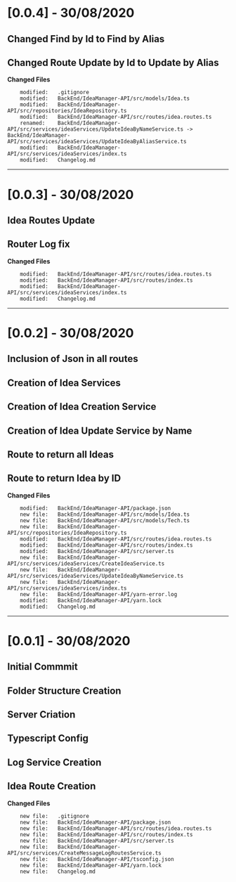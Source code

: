 # [0.0.4] - 30/08/2020
## Changed Find by Id to Find by Alias
## Changed Route Update by Id to Update by Alias

**Changed Files**

        modified:   .gitignore
        modified:   BackEnd/IdeaManager-API/src/models/Idea.ts
        modified:   BackEnd/IdeaManager-API/src/repositories/IdeaRepository.ts
        modified:   BackEnd/IdeaManager-API/src/routes/idea.routes.ts
        renamed:    BackEnd/IdeaManager-API/src/services/ideaServices/UpdateIdeaByNameService.ts -> BackEnd/IdeaManager-API/src/services/ideaServices/UpdateIdeaByAliasService.ts
        modified:   BackEnd/IdeaManager-API/src/services/ideaServices/index.ts
        modified:   Changelog.md

---

# [0.0.3] - 30/08/2020
## Idea Routes Update
## Router Log fix

**Changed Files**

        modified:   BackEnd/IdeaManager-API/src/routes/idea.routes.ts
        modified:   BackEnd/IdeaManager-API/src/routes/index.ts
        modified:   BackEnd/IdeaManager-API/src/services/ideaServices/index.ts
        modified:   Changelog.md

---

# [0.0.2] - 30/08/2020
## Inclusion of Json in all routes
## Creation of Idea Services
## Creation of Idea Creation Service
## Creation of Idea Update Service by Name
## Route to return all Ideas
## Route to return Idea by ID

**Changed Files**

        modified:   BackEnd/IdeaManager-API/package.json
        new file:   BackEnd/IdeaManager-API/src/models/Idea.ts
        new file:   BackEnd/IdeaManager-API/src/models/Tech.ts
        new file:   BackEnd/IdeaManager-API/src/repositories/IdeaRepository.ts
        modified:   BackEnd/IdeaManager-API/src/routes/idea.routes.ts
        modified:   BackEnd/IdeaManager-API/src/routes/index.ts
        modified:   BackEnd/IdeaManager-API/src/server.ts
        new file:   BackEnd/IdeaManager-API/src/services/ideaServices/CreateIdeaService.ts
        new file:   BackEnd/IdeaManager-API/src/services/ideaServices/UpdateIdeaByNameService.ts
        new file:   BackEnd/IdeaManager-API/src/services/ideaServices/index.ts
        new file:   BackEnd/IdeaManager-API/yarn-error.log
        modified:   BackEnd/IdeaManager-API/yarn.lock
        modified:   Changelog.md

---

# [0.0.1] - 30/08/2020
## Initial Commmit 
## Folder Structure Creation 
## Server Criation 
## Typescript Config 
## Log Service Creation 
## Idea Route Creation


**Changed Files**

        new file:   .gitignore
        new file:   BackEnd/IdeaManager-API/package.json
        new file:   BackEnd/IdeaManager-API/src/routes/idea.routes.ts
        new file:   BackEnd/IdeaManager-API/src/routes/index.ts
        new file:   BackEnd/IdeaManager-API/src/server.ts
        new file:   BackEnd/IdeaManager-API/src/services/CreateMessageLogRoutesService.ts
        new file:   BackEnd/IdeaManager-API/tsconfig.json
        new file:   BackEnd/IdeaManager-API/yarn.lock
        new file:   Changelog.md